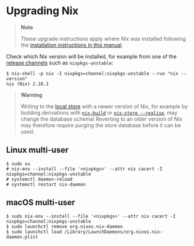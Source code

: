 # Upgrading Nix

> **Note**
>
> These upgrade instructions apply where Nix was installed following the [installation instructions in this manual](./index.md).

Check which Nix version will be installed, for example from one of the [release channels](http://channels.nixos.org/) such as `nixpkgs-unstable`:

```console
$ nix-shell -p nix -I nixpkgs=channel:nixpkgs-unstable --run "nix --version"
nix (Nix) 2.18.1
```

> **Warning**
>
> Writing to the [local store](@docroot@/store/types/local-store.md) with a newer version of Nix, for example by building derivations with [`nix-build`](@docroot@/command-ref/nix-build.md) or [`nix-store --realise`](@docroot@/command-ref/nix-store/realise.md), may change the database schema!
> Reverting to an older version of Nix may therefore require purging the store database before it can be used.

## Linux multi-user

```console
$ sudo su
# nix-env --install --file '<nixpkgs>' --attr nix cacert -I nixpkgs=channel:nixpkgs-unstable
# systemctl daemon-reload
# systemctl restart nix-daemon
```

## macOS multi-user

```console
$ sudo nix-env --install --file '<nixpkgs>' --attr nix cacert -I nixpkgs=channel:nixpkgs-unstable
$ sudo launchctl remove org.nixos.nix-daemon
$ sudo launchctl load /Library/LaunchDaemons/org.nixos.nix-daemon.plist
```
